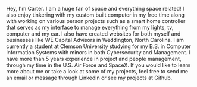 Hey,  I'm Carter. I am a huge fan of space and everything space related! I also enjoy tinkering with my custom built computer in my free time along with working on various person projects such as a smart home controller that serves as my interface to manage everything from my lights, tv, computer and my car. I also have created websites for both myself and businesses like WE Capital Advisors in Weddington, North Carolina.  I am currently a student at Clemson University studying for my B.S. in Computer Information Systems with minors in both Cybersecurity and Management. I have more than 5 years experience in project and people management,  through my time in the U.S. Air Force and SpaceX. If you would like to learn more about me or take a look at some of my projects, feel free to send me an email or message through LinkedIn or see my projects at Github. 
<!---
brewea/brewea is a ✨ special ✨ repository because its `README.md` (this file) appears on your GitHub profile.
You can click the Preview link to take a look at your changes.
--->
